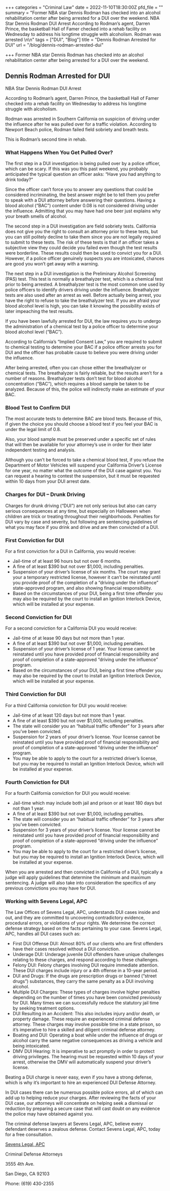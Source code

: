 +++
categories = "Criminal Law"
date = 2022-11-10T18:30:00Z
pfd_file = ""
summary = "Former NBA star Dennis Rodman has checked into an alcohol rehabilitation center after being arrested for a DUI over the weekend. NBA Star Dennis Rodman DUI Arrest According to Rodman’s agent, Darren Prince, the basketball Hall of Famer checked into a rehab facility on Wednesday to address his longtime struggle with alcoholism. Rodman was arrested \n\n"
tags = ["DUI", "Blog"]
title = "Dennis Rodman Arrested for DUI"
url = "/blog/dennis-rodman-arrested-dui"

+++
Former NBA star Dennis Rodman has checked into an alcohol rehabilitation center after being arrested for a DUI over the weekend.

## Dennis Rodman Arrested for DUI

NBA Star Dennis Rodman DUI Arrest

According to Rodman’s agent, Darren Prince, the basketball Hall of Famer checked into a rehab facility on Wednesday to address his longtime struggle with alcoholism.

Rodman was arrested in Southern California on suspicion of driving under the influence after he was pulled over for a traffic violation. According to Newport Beach police, Rodman failed field sobriety and breath tests.

This is Rodman’s second time in rehab.

### What Happens When You Get Pulled Over?

The first step in a DUI investigation is being pulled over by a police officer, which can be scary. If this was you this past weekend, you probably anticipated the typical question an officer asks: “Have you had anything to drink today?”

Since the officer can’t force you to answer any questions that could be considered incriminating, the best answer might be to tell them you prefer to speak with a DUI attorney before answering their questions. Having a blood alcohol (“BAC”) content under 0.08 is not considered driving under the influence. Admitting that you may have had one beer just explains why your breath smells of alcohol.

The second step in a DUI investigation are field sobriety tests. California does not give you the right to consult an attorney prior to these tests, but you can still politely decline to take them since you are not legally required to submit to these tests. The risk of these tests is that if an officer takes a subjective view they could decide you failed even though the test results were borderline. These results could then be used to convict you for a DUI. However, if a police officer genuinely suspects you are intoxicated, chances are good you won’t get away with a warning.

The next step in a DUI investigation is the Preliminary Alcohol Screening (PAS) test. This test is normally a breathalyzer test, which is a chemical test prior to being arrested. A breathalyzer test is the most common one used by police officers to identify drivers driving under the influence. Breathalyzer tests are also used after an arrest as well. Before actually being arrest, you have the right to refuse to take the breathalyzer test. If you are afraid your blood alcohol level is high, you can take it knowing the possibility exists of later impeaching the test results.

If you have been lawfully arrested for DUI, the law requires you to undergo the administration of a chemical test by a police officer to determine your blood alcohol level (“BAC”).

According to California’s “Implied Consent Law,” you are required to submit to chemical testing to determine your BAC if a police officer arrests you for DUI and the officer has probable cause to believe you were driving under the influence.

After being arrested, often you can chose either the breathalyzer or chemical tests. The breathalyzer is fairly reliable, but the results aren’t for a number of reasons. Breathalyzer tests don’t test for blood alcohol concentration (“BAC”), which requires a blood sample be taken to be analyzed. Because of this, the police will indirectly make an estimate of your BAC.

### Blood Test to Confirm DUI

The most accurate tests to determine BAC are blood tests. Because of this, if given the choice you should choose a blood test if you feel your BAC is under the legal limit of 0.8.

Also, your blood sample must be preserved under a specific set of rules that will then be available for your attorney’s use in order for their later independent testing and analysis.

Although you can’t be forced to take a chemical blood test, if you refuse the Department of Motor Vehicles will suspend your California Driver’s License for one year, no matter what the outcome of the DUI case against you. You can request a hearing to contest the suspension, but it must be requested within 10 days from your DUI arrest date.

### Charges for DUI – Drunk Driving

Charges for drunk driving (“DUI”) are not only serious but also can carry serious consequences at any time, but especially on Halloween when children are trick or treating throughout their neighborhoods. Penalties for DUI vary by case and severity, but following are sentencing guidelines of what you may face if you drink and drive and are then convicted of a DUI.

### First Conviction for DUI

For a first conviction for a DUI in California, you would receive:

* Jail-time of at least 96 hours but not over 6 months.
* A fine of at least $390 but not over $1,000, including penalties.
* Suspension of your driver’s license of six months. The court may grant your a temporary restricted license, however it can’t be reinstated until you provide proof of the completion of a “driving under the influence” state-approved program, and also showing financial responsibility.
* Based on the circumstances of your DUI, being a first time offender you may also be required by the court to install an Ignition Interlock Device, which will be installed at your expense.

### Second Conviction for DUI

For a second conviction for a California DUI you would receive:

* Jail-time of at lease 90 days but not more than 1 year.
* A fine of at least $390 but not over $1,000, including penalties.
* Suspension of your driver’s license of 1 year. Your license cannot be reinstated until you have provided proof of financial responsibility and proof of completion of a state-approved “driving under the influence” program.
* Based on the circumstances of your DUI, being a first time offender you may also be required by the court to install an Ignition Interlock Device, which will be installed at your expense.

### Third Conviction for DUI

For a third California conviction for DUI you would receive:

* Jail-time of at least 120 days but not more than 1 year.
* A fine of at least $390 but not over $1,000, including penalties.
* The state will consider you an “habitual traffic offender” for 3 years after you’ve been convicted.
* Suspension for 2 years of your driver’s license. Your license cannot be reinstated until you have provided proof of financial responsibility and proof of completion of a state-approved “driving under the influence” program.
* You may be able to apply to the court for a restricted driver’s license, but you may be required to install an Ignition Interlock Device, which will be installed at your expense.

### Fourth Conviction for DUI

For a fourth California conviction for DUI you would receive:

* Jail-time which may include both jail and prison or at least 180 days but not than 1 year.
* A fine of at least $390 but not over $1,000, including penalties.
* The state will consider you an “habitual traffic offender” for 3 years after you’ve been convicted.
* Suspension for 3 years of your driver’s license. Your license cannot be reinstated until you have provided proof of financial responsibility and proof of completion of a state-approved “driving under the influence” program.
* You may be able to apply to the court for a restricted driver’s license, but you may be required to install an Ignition Interlock Device, which will be installed at your expense.

When you are arrested and then convicted in California of a DUI, typically a judge will apply guidelines that determine the minimum and maximum sentencing. A judge will also take into consideration the specifics of any previous convictions you may have for DUI.

### Working with Sevens Legal, APC

The Law Offices of Sevens Legal, APC, understands DUI cases inside and out, and they are committed to uncovering contradictory evidence, procedural errors, or violations of your rights. We determine the correct defense strategy based on the facts pertaining to your case. Sevens Legal, APC, handles all DUI cases such as:

* First DUI Offense DUI: Almost 80% of our clients who are first offenders have their cases resolved without a DUI conviction.
* Underage DUI: Underage juvenile DUI offenders have unique challenges relating to these charges, and respond according to these challenges.
* Felony DUI: Felony charges involving DUI require immediate attention. These DUI charges include injury or a 4th offense in a 10-year period.
* DUI and Drugs: If the drugs are prescription drugs or banned (“street drugs”) substances, they carry the same penalty as a DUI involving alcohol.
* Multiple DUI Charges: These types of charges involve higher penalties depending on the number of times you have been convicted previously for DUI. Many times we can successfully reduce the statutory jail time by seeking treatment options.
* DUI Resulting in an Accident: This also includes injury and/or death, or property damage. These require an experienced criminal defense attorney. These charges may involve possible time in a state prison, so it’s imperative to hire a skilled and diligent criminal defense attorney.
* Boating and DUI: Operating a boat while under the influence of drugs or alcohol carry the same negative consequences as driving a vehicle and being intoxicated.
* DMV DUI Hearing: It is imperative to act promptly in order to protect driving privileges. The hearing must be requested within 10 days of your arrest, otherwise the DMV will automatically suspend your driver’s license.

Beating a DUI charge is never easy, even if you have a strong defense, which is why it’s important to hire an experienced DUI Defense Attorney.

In DUI cases there can be numerous possible police errors, all of which can add up to helping reduce your charges. After reviewing the facts of your DUI case, our attorneys will concentrate on helping seek a dismissal or reduction by preparing a secure case that will cast doubt on any evidence the police may have obtained against you.

The criminal defense lawyers at Sevens Legal, APC, believe every defendant deserves a zealous defense. Contact Sevens Legal, APC, today for a free consultation.

[Sevens Legal, APC](http://www.sevenslegal.com/ "Sevens Legal, APC")

Criminal Defense Attorneys

3555 4th Ave.

San Diego, CA 92103

Phone: (619) 430-2355